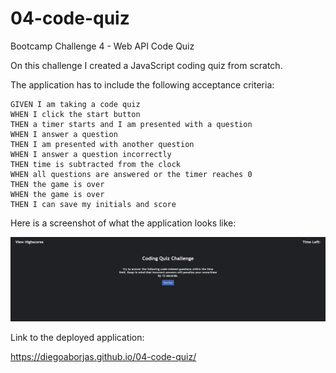 # 04-code-quiz
Bootcamp Challenge 4 - Web API Code Quiz 

On this challenge I created a JavaScript coding quiz from scratch.

The application has to include the following acceptance criteria:
```
GIVEN I am taking a code quiz
WHEN I click the start button
THEN a timer starts and I am presented with a question
WHEN I answer a question
THEN I am presented with another question
WHEN I answer a question incorrectly
THEN time is subtracted from the clock
WHEN all questions are answered or the timer reaches 0
THEN the game is over
WHEN the game is over
THEN I can save my initials and score
```

Here is a screenshot of what the application looks like:

![Screenshot](./assets/images/screenshot.jpg)

Link to the deployed application:

https://diegoaborjas.github.io/04-code-quiz/